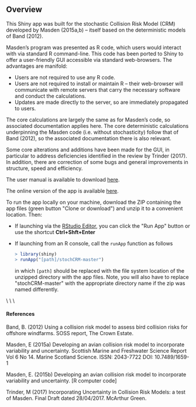 ## Overview
This Shiny app was built for the stochastic Collision Risk Model (CRM) developed by Masden (2015a,b) – itself based on the deterministic models of Band (2012).

Masden’s program was presented as R code, which users would interact with via standard R command-line. This code has been ported to Shiny to offer a user-friendly GUI accessible via standard web-browsers. The advantages are manifold:
  - Users are not required to use any R code.
   - Users are not required to install or maintain R – their web-browser will communicate with remote servers that carry the necessary software and conduct the calculations.
  - Updates are made directly to the server, so are immediately propagated to users.
  
The core calculations are largely the same as for Masden’s code, so associated documentation applies here. The core deterministic calculations underpinning the Masden code (i.e. without stochasticity) follow that of Band (2012), so the associated documentation there is also relevant. 

Some core alterations and additions have been made for the GUI, in particular to address deficiencies identified in the review by Trinder (2017). In addition, there are correction of some bugs and general improvements in structure, speed and efficiency.

The user manual is available to download [here](https://github.com/dmpstats/stochCRM/blob/master/Stochastic%20CRM%20Shiny%20Users%20Manual%20V1.0_submitted.pdf).

The online version of the app is available [here](https://dmpstats.shinyapps.io/avian_stochcrm/).

To run the app locally on your machine, download the ZIP containing the app files (green button "Clone or download") and unzip it to a convenient location. Then:

* If launching via the [RStudio Editor](https://www.rstudio.com/products/rstudio/), you can click the "Run App" button or use the shortcut **Ctrl+Shft+Enter**

* If launching from an R console, call the `runApp` function as follows
  ```R
  > library(shiny)
  > runApp("[path]/stochCRM-master")
  ```
  in which `[path]` should be replaced with the file system location of the unzipped directory with the app files. Note, you will also have to replace "stochCRM-master" with the appropriate directory name if the zip was named differently.



\ 
\ 
\ 


#### References
Band, B. (2012) Using a collision risk model to assess bird collision risks for offshore windfarms. SOSS report, The Crown Estate.

Masden, E (2015a) Developing an avian collision risk model to incorporate variability and uncertainty. Scottish Marine and Freshwater Science Report Vol 6 No 14. Marine Scotland Science. ISSN: 2043-7722 DOI: 10.7489/1659-1 

Masden, E. (2015b) Developing an avian collision risk model to incorporate variability and uncertainty. [R computer code]

Trinder, M (2017) Incorporating Uncertainty in Collision Risk Models: a test of Masden. Final Draft dated 28/04/2017. McArthur Green.

